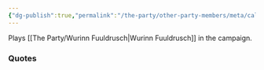 ```yaml
---
{"dg-publish":true,"permalink":"/the-party/other-party-members/meta/caleb-hamlet/","tags":["Player"],"updated":"2025-08-07T15:54:26.034+01:00"}
---
```


Plays [[The Party/Wurinn Fuuldrusch\|Wurinn Fuuldrusch]] in the campaign. 

### Quotes
